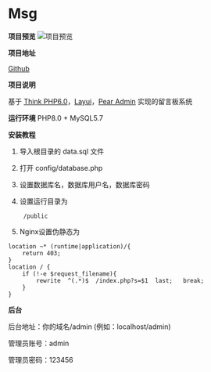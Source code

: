 # Msg

**项目预览**
![项目预览](https://img.cdn.apipost.cn/client/user/1189043/avatar/5d46c0bfb5f09c093207cedd081a80576373ceae8e5d3.png)

**项目地址**

[Github](https://github.com/kaindev8/Msg)

**项目说明**

基于 [Think PHP6.0](https://www.thinkphp.cn/)，[Layui](https://layuion.com/)，[Pear Admin](http://www.pearadmin.com/) 实现的留言板系统

**运行环境**
PHP8.0 + MySQL5.7

**安装教程**

1. 导入根目录的 data.sql 文件
2. 打开 config/database.php
3. 设置数据库名，数据库用户名，数据库密码
4. 设置运行目录为

		/public

5. Nginx设置伪静态为

```
location ~* (runtime|application)/{
	return 403;
}
location / {
	if (!-e $request_filename){
		rewrite  ^(.*)$  /index.php?s=$1  last;   break;
	}
}
```

**后台**

后台地址：你的域名/admin (例如：localhost/admin)

管理员账号：admin

管理员密码：123456
